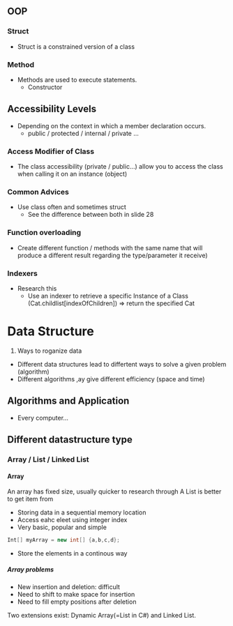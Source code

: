 ## OOP

### Struct
- Struct is a constrained version of a class

### Method
- Methods are used to execute statements.
  * Constructor

## Accessibility Levels
* Depending on the context in which a member declaration occurs.
  * public / protected / internal / private ...
  
### Access Modifier of Class
  * The class accessibility (private / public...) allow you to access the class when calling it on an instance (object)

### Common Advices
  * Use class often and sometimes struct
    * See the difference between both in slide 28

### Function overloading
* Create different function / methods with the same name that will produce a different result regarding the type/parameter it receive)
  
### Indexers
* Research this
  * Use an indexer to retrieve a specific Instance of a Class (Cat.childlist[indexOfChildren]) => return the specified Cat

# Data Structure

1. Ways to roganize data

- Different data structures lead to differtent ways to solve a given problem (algorithm)
- Different algorithms ,ay give different efficiency (space and time)

## Algorithms and Application
- Every computer...

## Different datastructure type

### Array / List / Linked List

#### Array
An array has fixed size, usually quicker to research through
A List is better to get item from

- Storing data in a sequential memory location
- Access eahc eleet using integer index
- Very basic, popular and simple
```csharp
Int[] myArray = new int[] {a,b,c,d};
```
- Store the elements in a continous way

##### Array problems
- New insertion and deletion: difficult
- Need to shift to make space for insertion
- Need to fill empty positions after deletion

Two extensions exist: Dynamic Array(=List in C#) and Linked List.

